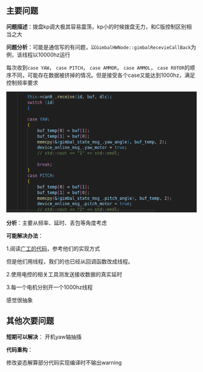## 主要问题

**问题描述**：拨盘kp调大极其容易震荡，kp小的时候拨盘无力，和C版控制区别相当之大

**问题分析**：可能是通信写的有问题，以`GimbalHWNode::gimbalRecevieCallBack`为例，该线程以10000hz运行

每次收到`case YAW`， `case PITCH`， `case AMMOR`， `case AMMOL`， `case ROTOR`的顺序不同，可能存在数据被挤掉的情况。但是接受各个case又能达到1000hz，满足控制频率要求

![can_receive](./assets/can_receive.png)

**分析**：主要从频率、延时、丢包等角度考虑

**可能解决办法**：

1.阅读[广工的代码](https://github.com/rm-controls/rm_control)，参考他们的实现方式

但是他们用线程，我们的也已经从回调函数改成线程。

2.使用电控的相关工具测发送接收数据的真实延时

3.每一个电机分别开一个1000hz线程

感觉很抽象







## 其他次要问题

**短期可以解决**：
开机yaw轴抽搐

**代码重构**：

修改姿态解算部分代码实现编译时不输出warning
